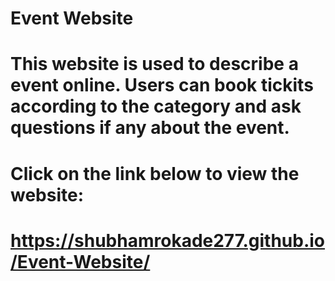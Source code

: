 # Event Website

# This website is used to describe a event online. Users can book tickits according to the category and ask questions if any about the event.

# Click on the link below to view the website:
# https://shubhamrokade277.github.io/Event-Website/
